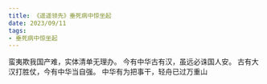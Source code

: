 ```yaml
---
title: 《遥遥领先》垂死病中惊坐起
date: 2023/09/11
tags:
- 垂死病中惊坐起
---
```

蛮夷欺我国产难，实体清单无理办。
今有中华古有汉，虽远必诛国人安。
古有大汉打胜仗，今有中华当自强。
中华有为把事干，轻舟已过万重山
